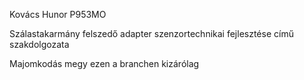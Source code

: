 Kovács Hunor 
P953MO

Szálastakarmány felszedő adapter szenzortechnikai fejlesztése című szakdolgozata

Majomkodás megy ezen a branchen kizárólag